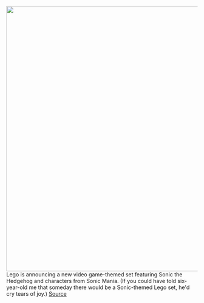 <img src='https://cdn.vox-cdn.com/thumbor/irty1qFFgRvn0PsjMkMwDOLKH0w=/0x0:1920x1080/1200x800/filters:focal(807x387:1113x693)/cdn.vox-cdn.com/uploads/chorus_image/image/68767897/Sonic_Mania_Green_Hill_Zone_Concept_Design.0.png' width='700px' /><br/>
Lego is announcing a new video game-themed set featuring Sonic the Hedgehog and characters from Sonic Mania. (If you could have told six-year-old me that someday there would be a Sonic-themed Lego set, he'd cry tears of joy.)
<a href='https://www.theverge.com/2021/2/4/22264366/lego-sonic-mania-set-green-hill-zone-ideas'> Source <a/>